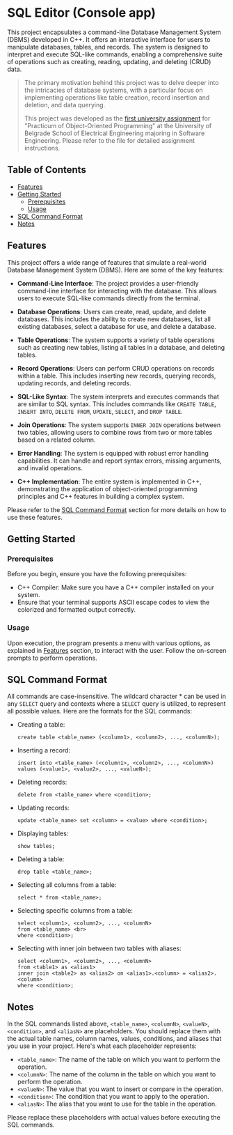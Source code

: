# SQL Editor (Console app)

This project encapsulates a command-line Database Management System (DBMS) developed in C++. It offers an interactive interface for users to manipulate databases, tables, and records. The system is designed to interpret and execute SQL-like commands, enabling a comprehensive suite of operations such as creating, reading, updating, and deleting (CRUD) data.
<br />


> The primary motivation behind this project was to delve deeper into the intricacies of database systems, with a particular focus on implementing operations like table creation, record insertion and deletion, and data querying.
>
> This project was developed as the [first university assignment](instructions.pdf) for "Practicum of Object-Oriented Programming" at the University of Belgrade School of Electrical Engineering majoring in Software Engineering. Please refer to the file for detailed assignment instructions.

## Table of Contents

- [Features](#features)
- [Getting Started](#getting-started)
  - [Prerequisites](#prerequisites)
  - [Usage](#usage)
- [SQL Command Format](#sql-command-format)
- [Notes](#notes)

## Features

This project offers a wide range of features that simulate a real-world Database Management System (DBMS). Here are some of the key features:

- **Command-Line Interface**: The project provides a user-friendly command-line interface for interacting with the database. This allows users to execute SQL-like commands directly from the terminal.

- **Database Operations**: Users can create, read, update, and delete databases. This includes the ability to create new databases, list all existing databases, select a database for use, and delete a database.

- **Table Operations**: The system supports a variety of table operations such as creating new tables, listing all tables in a database, and deleting tables.

- **Record Operations**: Users can perform CRUD operations on records within a table. This includes inserting new records, querying records, updating records, and deleting records.

- **SQL-Like Syntax**: The system interprets and executes commands that are similar to SQL syntax. This includes commands like `CREATE TABLE`, `INSERT INTO`, `DELETE FROM`, `UPDATE`, `SELECT`, and `DROP TABLE`.

- **Join Operations**: The system supports `INNER JOIN` operations between two tables, allowing users to combine rows from two or more tables based on a related column.

- **Error Handling**: The system is equipped with robust error handling capabilities. It can handle and report syntax errors, missing arguments, and invalid operations.

- **C++ Implementation**: The entire system is implemented in C++, demonstrating the application of object-oriented programming principles and C++ features in building a complex system.

Please refer to the [SQL Command Format](#sql-command-format) section for more details on how to use these features.


## Getting Started

### Prerequisites

Before you begin, ensure you have the following prerequisites:

- C++ Compiler: Make sure you have a C++ compiler installed on your system.
- Ensure that your terminal supports ASCII escape codes to view the colorized and formatted output correctly.

### Usage

Upon execution, the program presents a menu with various options, as explained in [Features](#features) section, to interact with the user. Follow the on-screen prompts to perform operations.


## SQL Command Format 
All commands are case-insensitive. The wildcard character * can be used in any `SELECT` query and contexts where a `SELECT` query is utilized, to represent all possible values. Here are the formats for the SQL commands:
- Creating a table:
  ```
  create table <table_name> (<column1>, <column2>, ..., <columnN>);
  ```
- Inserting a record:
  ```
  insert into <table_name> (<column1>, <column2>, ..., <columnN>) values (<value1>, <value2>, ..., <valueN>);
  ```
- Deleting records:
  ```
  delete from <table_name> where <condition>;
  ```
- Updating records:
  ```
  update <table_name> set <column> = <value> where <condition>;
  ```
- Displaying tables:
  ```
  show tables;
  ```
- Deleting a table:
  ```
  drop table <table_name>;
  ```
- Selecting all columns from a table:
  ```
  select * from <table_name>;
  ```
- Selecting specific columns from a table:  
  ```
  select <column1>, <column2>, ..., <columnN>
  from <table_name> <br>
  where <condition>;
  ```
- Selecting with inner join between two tables with aliases:
  ```
  select <column1>, <column2>, ..., <columnN>
  from <table1> as <alias1>
  inner join <table2> as <alias2> on <alias1>.<column> = <alias2>.<column>
  where <condition>;
  ```
  
## Notes

In the SQL commands listed above, `<table_name>`, `<columnN>`, `<valueN>`, `<condition>`, and `<aliasN>` are placeholders. You should replace them with the actual table names, column names, values, conditions, and aliases that you use in your project. Here's what each placeholder represents:

- `<table_name>`: The name of the table on which you want to perform the operation.
- `<columnN>`: The name of the column in the table on which you want to perform the operation.
- `<valueN>`: The value that you want to insert or compare in the operation.
- `<condition>`: The condition that you want to apply to the operation.
- `<aliasN>`: The alias that you want to use for the table in the operation.

Please replace these placeholders with actual values before executing the SQL commands.
